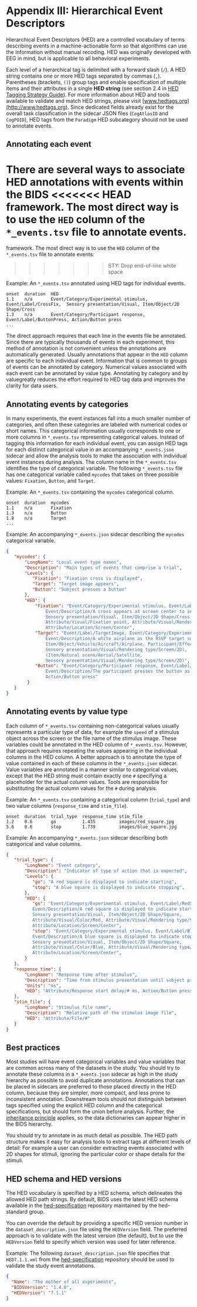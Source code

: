 # Appendix III: Hierarchical Event Descriptors

Hierarchical Event Descriptors (HED) are a controlled vocabulary of terms describing
events in a machine-actionable form so that algorithms can use the information without
manual recoding.
HED was originally developed with EEG in mind, but is applicable to
all behavioral experiments.

Each level of a hierarchical tag is delimited with a forward slash (`/`).
A HED string contains one or more HED tags separated by commas (`,`).
Parentheses (brackets, `()`) group tags and enable specification of multiple items
and their attributes in a single **HED string** (see section 2.4 in
[HED Tagging Strategy Guide](http://www.hedtags.org/downloads/HED%20Tagging%20Strategy%20Guide.pdf)).
For more information about HED and tools available to validate and match HED
strings, please visit [www.hedtags.org](http://www.hedtags.org).
Since dedicated fields already exist for the overall task classification in the
sidecar JSON files (`CogAtlasID` and `CogPOID`), HED tags from the `Paradigm`
HED subcategory should not be used to annotate events.

## Annotating each event

There are several ways to associate HED annotations with events within the BIDS
<<<<<<< HEAD
framework.
The most direct way is to use the `HED` column of the `*_events.tsv`
file to annotate events.
=======
framework. The most direct way is to use the `HED` column of the `*_events.tsv`
file to annotate events:
>>>>>>> STY: Drop end-of-line white space

Example: An `*_events.tsv` annotated using HED tags for individual events.

```Text
onset  duration  HED
1.1    n/a       Event/Category/Experimental stimulus, Event/Label/CrossFix,  Sensory presentation/Visual, Item/Object/2D Shape/Cross
1.3    n/a       Event/Category/Participant response, Event/Label/ButtonPress, Action/Button press
...
```

The direct approach requires that each line in the events file be annotated.
Since there are typically thousands of events in each experiment,
this method of annotation is not convenient unless the annotations are
automatically generated.
Usually annotations that appear in the `HED` column are specific to each individual event.
Information that is common to groups of events can be annotated by category.
Numerical values associated with each event can be annotated by value type.
Annotating by category and by valuegreatly reduces the effort required to HED tag
data and improves the clarity for data users.

## Annotating events by categories

In many experiments, the event instances fall into a much smaller number of
categories, and often these categories are labeled with numerical codes or short names.
This categorical information usually corresponds to one or more columns in `*_events.tsv`
representing categorical values.
Instead of tagging this information for each individual event,
you can assign HED tags for each distinct categorical value
in an accompanying `*_events.json` sidecar and allow the analysis tools to make
the association with individual event instances during analysis.
The column name in the `*_events.tsv` identifies the type of categorical variable.
The following `*_events.tsv` file has one categorical variable called `mycodes` that
takes on three possible values: `Fixation`, `Button`, and `Target`.

Example: An `*_events.tsv` containing the `mycodes` categorical column.

```Text
onset  duration  mycodes
1.1    n/a       Fixation
1.3    n/a       Button
1.8    n/a       Target
...

```

Example: An accompanying `*_events.json` sidecar describing the `mycodes` categorical variable.

```JSON
{
   "mycodes": {
       "LongName": "Local event type names",
       "Description": "Main types of events that comprise a trial",
       "Levels": {
          "Fixation": "Fixation cross is displayed",
          "Target": "Target image appears",
          "Button": "Subject presses a button"
       },
       "HED": {
           "Fixation": "Event/Category/Experimental stimulus, Event/Label/CrossFix,
               Event/Description/A cross appears at screen center to serve as a fixation point,
               Sensory presentation/Visual, Item/Object/2D Shape/Cross,
               Attribute/Visual/Fixation point, Attribute/Visual/Rendering type/Screen,
               Attribute/Location/Screen/Center",
           "Target": "Event/Label/TargetImage, Event/Category/Experimental stimulus,
               Event/Description/A white airplane as the RSVP target superimposed on a satellite image is displayed.,
               Item/Object/Vehicle/Aircraft/Airplane, Participant/Effect/Cognitive/Target,
               Sensory presentation/Visual/Rendering type/Screen/2D),
               (Item/Natural scene/Aerial/Satellite,
               Sensory presentation/Visual/Rendering type/Screen/2D)",
           "Button": "Event/Category/Participant response, Event/Label/PressButton,
               Event/Description/The participant presses the button as soon as the target is visible,
               Action/Button press"
        }
   }
}
```

## Annotating events by value type

Each column of `*_events.tsv` containing non-categorical values usually represents a
particular type of data, for example the `speed` of a stimulus object across the
screen or the file name of the stimulus image.
These variables could be annotated in the HED column of `*_events.tsv`.
However, that approach requires repeating the values appearing in the individual
columns in the HED column.
A better approach is to annotate the type of value contained in each of these
columns in the `*_events.json` sidecar.
Value variables are annotated in a manner similar to categorical values,
except that the HED string must contain exactly one `#` specifying a placeholder
for the actual column values.
Tools are responsible for substituting the actual column values for the `#` during analysis.

Example: An `*_events.tsv` containing a categorical column (`trial_type`) and two value
columns (`response_time` and `stim_file`).

```Text
onset  duration  trial_type  response_time stim_file
1.2    0.6       go          1.435         images/red_square.jpg
5.6    0.6       stop        1.739         images/blue_square.jpg
```
Example: An accompanying `*_events.json` sidecar describing both categorical and value columns.

```JSON
{
   "trial_type": {
       "LongName": "Event category",
       "Description": "Indicator of type of action that is expected",
       "Levels": {
          "go": "A red square is displayed to indicate starting",
          "stop": "A blue square is displayed to indicate stopping",
       },
       "HED": {
          "go": "Event/Category/Experimental stimulus, Event/Label/RedSquare,
          Event/Description/A red square is displayed to indicate starting,
          Sensory presentation/Visual, Item/Object/2D Shape/Square,
          Attribute/Visual/Color/Red, Attribute/Visual/Rendering type/Screen,
          Attribute/Location/Screen/Center",
          "stop": "Event/Category/Experimental stimulus, Event/Label/BlueSquare,
          Event/Description/A blue square is displayed to indicate stopping,
          Sensory presentation/Visual, Item/Object/2D Shape/Square,
          Attribute/Visual/Color/Blue, Attribute/Visual/Rendering type/Screen,
          Attribute/Location/Screen/Center",
       }
   },
   "response_time": {
       "LongName": "Response time after stimulus",
       "Description": "Time from stimulus presentation until subject presses button",
       "Units": "ms",
       "HED": "Attribute/Response start delay/# ms, Action/Button press"
   },
   "stim_file": {
       "LongName": "Stimulus file name",
       "Description": "Relative path of the stimulus image file",
       "HED": "Attribute/File/#"
   }
}
```

## Best practices

Most studies will have event categorical variables and value variables that
are common across many of the datasets in the study.
You should try to annotate these columns in a `*_events.json` sidecar
as high in the study hierarchy as possible to avoid duplicate annotations.
Annotations that can be placed in sidecars are preferred to those placed
directly in the HED column, because they are simpler, more compact, and
less prone to inconsistent annotation.
Downstream tools should not distinguish between tags specified using
the explicit HED column and the categorical specifications, but should
form the union before analysis.
Further, the [inheritance principle](../02-common-principles.md#the-inheritance-principle)
applies, so the data dictionaries can appear higher in the BIDS hierarchy.

You should try to annotate in as much detail as possible.
The HED path structure makes it easy for analysis tools to extract tags
at different levels of detail: For example a user can consider extracting
events associated with 2D shapes for stimuli, ignoring the particular
color or shape details for the stimuli.

## HED schema and HED versions

The HED vocabulary is specified by a HED schema,
which delineates the allowed HED path strings.
By default, BIDS uses the latest HED schema available in the
[hed-specification](https://github.com/hed-standard/hed-specification/tree/master/hedxml) repository
maintained by the hed-standard group.

You can override the default by providing a specific HED version number in the
`dataset_description.json` file using the `HEDVersion` field.
The preferred approach is to validate with the latest version (the default),
but to use the `HEDVersion` field to specify which version was used for later reference.

Example: The following `dataset_description.json` file specifies that
`HED7.1.1.xml` from the [hed-specification](https://github.com/hed-standard/hed-specification/tree/master/hedxml) repository
should be used to validate the study event annotations.

```JSON
{
  "Name": "The mother of all experiments",
  "BIDSVersion": "1.4.0",
  "HEDVersion": "7.1.1"
}
```
